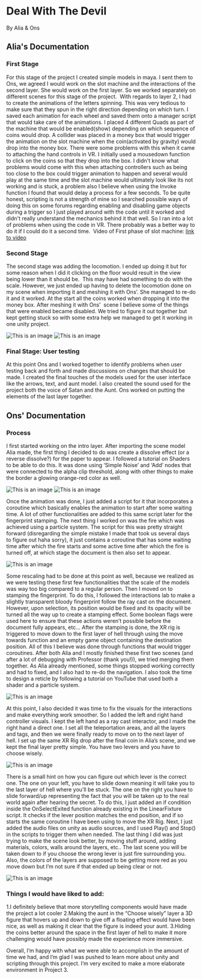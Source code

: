 # Deal With The Devil

By Alia & Ons

## Alia's Documentation

### First Stage
For this stage of the project I created simple models in maya. I sent them to Ons, we agreed I would work on the slot machine and the interactions of the second layer. She would work on the first layer. So we worked separately on different scenes for this stage of the project. 
With regards to layer 2, I had to create the animations of the letters spinning. This was very tedious to make sure that they spun in the right direction depending on which turn. I saved each animation for each wheel and saved them onto a manager script that would take care of the animations. I placed 4 different Quads as part of the machine that would be enabled(show) depending on which sequence of coins would drop. A collider was placed in a money box that would trigger the animation on the slot machine when the coin(activated by gravity) would drop into the money box. There were some problems with this when it came to attaching the hand controls in VR. I initially used a mousedown function to click on the coins so that they drop into the box. I didn't know what problems would come with this when attaching controllers such as being too close to the box could trigger animation to happen and several would play at the same time and the slot machine would ultimately look like its not working and is stuck, a problem also I believe when using the Invoke function I found that would delay a process for a few seconds. To be quite honest, scripting is not a strength of mine so I searched possible ways of doing this on some forums regarding enabling and disabling game objects during a trigger so I just played around with the code until it worked and didn't really understand the mechanics behind it that well. So I ran into a lot of problems when using the code in VR. There probably was a better way to do it if I could do it a second time. 
Video of First phase of slot machine: [link to video]( https://youtu.be/j9O1qaUJf5k)

### Second Stage
The second stage was adding the locomotion. I ended up doing it but for some reason when I did it clicking on the floor would result in the view being lower than it should be.  This may have had something to do with the scale. However, we just ended up having to delete the locomotion done on my scene when importing it and meshing it with Ons’. She managed to re-do it and it worked. At the start all the coins worked when dropping it into the money box. After meshing it with Ons’  scene I believe some of the things that were enabled became disabled. We tried to figure it out together but kept getting stuck so with some extra help we managed to get it working in one unity project.

![This is an image](alia1.jpg)
![This is an image](alia2.png)

### Final Stage: User testing
At this point Ons and I worked together to identify problems when user testing back and forth and made discussions on changes that should be made. I created the final touches of the models used for the user interface like the arrows, text, and aunt model. I also created the sound used for the project both the voice of Satan and the Aunt. Ons worked on putting the elements of the last layer together.

## Ons' Documentation
### Process
I first started working on the intro layer. After importing the scene model Alia made, the first thing I decided to do was create a dissolve effect (or a reverse dissolve?) for the paper to appear. I followed a tutorial on Shaders to be able to do this. It was done using ‘Simple Noise’ and ‘Add’ nodes that were connected to the alpha clip threshold, along with other things to make the border a glowing orange-red color as well.

![This is an image](ons1.png)
![This is an image](ons2.png)

Once the animation was done, I just added a script for it that incorporates a coroutine which basically enables the animation to start after some waiting time. A lot of other functionalities are added to this same script later for the fingerprint stamping.
The next thing I worked on was the fire which was achieved using a particle system. The script for this was pretty straight forward (disregarding the simple mistake I made that took us several days to figure out haha sorry), it just contains a coroutine that has some waiting time after which the fire starts and some active time after which the fire is turned off, at which stage the document is then also set to appear.

![This is an image](ons3.png)

Some rescaling had to be done at this point as well, because we realized as we were testing these first few functionalities that the scale of the models was way too big compared to a regular person.
Then I moved on to stamping the fingerprint. To do this, I followed the interactions lab to make a slightly transparent bloody fingerprint follow the ray cast on the document. However, upon selection, its position would be fixed and its opacity will be turned all the way up to create a stamping effect. Some boolean flags were used here to ensure that these actions weren’t possible before the document fully appears, etc…
After the stamping is done, the XR rig is triggered to move down to the first layer of hell through using the move towards function and an empty game object containing the destination position.
All of this I believe was done through functions that would trigger coroutines.
After both Alia and I mostly finished these first two scenes (and after a lot of debugging with Professor (thank you!)), we tried merging them together. As Alia already mentioned, some things stopped working correctly and had to fixed, and I also had to re-do the navigation.
I also took the time to design a reticle by following a tutorial on YouTube that used both a shader and a particle system.

![This is an image](ons4.png)

At this point, I also decided it was time to fix the visuals for the interactions and make everything work smoother. So I added the left and right hand controller visuals. I kept the left hand as a ray cast interactor, and I made the right hand a direct one. I set all the teleportation areas, and all the layers and tags, and then we were finally ready to move on to the next layer of hell.
I set up the same XR Rig drop after the final coin in Alia’s scene, and we kept the final layer pretty simple. You have two levers and you have to choose wisely. 

![This is an image](ons5.png)

There is a small hint on how you can figure out which lever is the correct one. The one on your left, you have to slide down meaning it will take you to the last layer of hell where you’ll be stuck. The one on the right you have to slide forward/up representing the fact that you will be taken up to the real world again after hearing the secret. To do this, I just added an if condition inside the OnSelectExited function already existing in the LinearFixture script. It checks if the lever position matches the end position, and if so starts the same coroutine I have been using to move the XR Rig.
Next, I just added the audio files on unity as audio sources, and I used Play() and Stop() in the scripts to trigger them when needed.
The last thing I did was just trying to make the scene look better, by moving stuff around, adding materials, colors, walls around the layers, etc..
The last scene you will be taken down to if you choose the wrong lever is just fire surrounding you. Also, the colors of the layers are supposed to be getting more red as you move down but I’m not sure if that ended up being clear or not.

![This is an image](ons6.png)

### Things I would have liked to add:

1.I definitely believe that more storytelling components would have made the project a lot cooler
2.Making the aunt in the “Choose wisely” layer a 3D figure that hovers up and down to give off a floating effect would have been nice, as well as making it clear that the figure is indeed your aunt.
3.Hiding the coins better around the space in the first layer of hell to make it more challenging would have possibly made the experience more immersive.

Overall, I’m happy with what we were able to accomplish in the amount of time we had, and I’m glad I was pushed to learn more about unity and scripting through this project. I’m very excited to make a more elaborate environment in Project 3.


